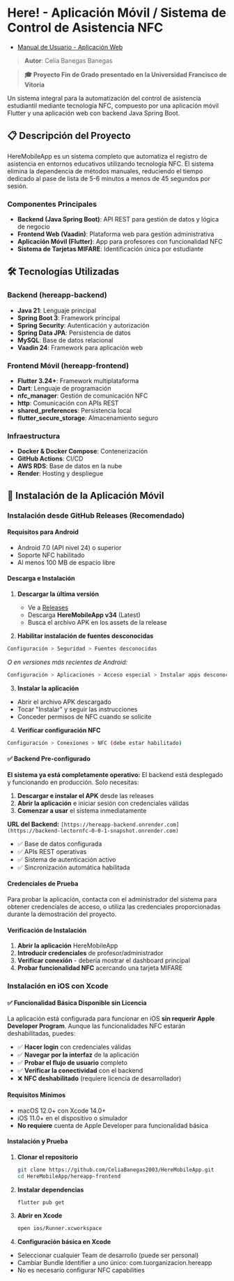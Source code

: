 # Here! - Aplicación Móvil / Sistema de Control de Asistencia NFC
- [Manual de Usuario - Aplicación Web](./docs/manual-usuario-web.md)

> **Autor**: Celia Banegas Banegas

> **🎓 Proyecto Fin de Grado presentado en la Universidad Francisco de Vitoria**

Un sistema integral para la automatización del control de asistencia estudiantil mediante tecnología NFC, compuesto por una aplicación móvil Flutter y una aplicación web con backend Java Spring Boot.
## 📋 Descripción del Proyecto

HereMobileApp es un sistema completo que automatiza el registro de asistencia en entornos educativos utilizando tecnología NFC. El sistema elimina la dependencia de métodos manuales, reduciendo el tiempo dedicado al pase de lista de 5-6 minutos a menos de 45 segundos por sesión.

### Componentes Principales

- **Backend (Java Spring Boot)**: API REST para gestión de datos y lógica de negocio
- **Frontend Web (Vaadin)**: Plataforma web para gestión administrativa
- **Aplicación Móvil (Flutter)**: App para profesores con funcionalidad NFC
- **Sistema de Tarjetas MIFARE**: Identificación única por estudiante
## 🛠️ Tecnologías Utilizadas

### Backend (hereapp-backend)
- **Java 21**: Lenguaje principal
- **Spring Boot 3**: Framework principal
- **Spring Security**: Autenticación y autorización
- **Spring Data JPA**: Persistencia de datos
- **MySQL**: Base de datos relacional
- **Vaadin 24**: Framework para aplicación web

### Frontend Móvil (hereapp-frontend)
- **Flutter 3.24+**: Framework multiplataforma
- **Dart**: Lenguaje de programación
- **nfc_manager**: Gestión de comunicación NFC
- **http**: Comunicación con APIs REST
- **shared_preferences**: Persistencia local
- **flutter_secure_storage**: Almacenamiento seguro

### Infraestructura
- **Docker & Docker Compose**: Contenerización
- **GitHub Actions**: CI/CD
- **AWS RDS**: Base de datos en la nube
- **Render**: Hosting y despliegue

## 📱 Instalación de la Aplicación Móvil

### Instalación desde GitHub Releases (Recomendado)

#### Requisitos para Android
- Android 7.0 (API nivel 24) o superior
- Soporte NFC habilitado
- Al menos 100 MB de espacio libre

#### Descarga e Instalación

1. **Descargar la última versión**
   - Ve a [Releases](https://github.com/CeliaBanegas2003/HereMobileApp/releases)
   - Descarga **HereMobileApp v34** (Latest)
   - Busca el archivo APK en los assets de la release

2. **Habilitar instalación de fuentes desconocidas**
```bash
Configuración > Seguridad > Fuentes desconocidas
```

*O en versiones más recientes de Android:*
```bash
Configuración > Aplicaciones > Acceso especial > Instalar apps desconocidas
```

3. **Instalar la aplicación**
- Abrir el archivo APK descargado
- Tocar "Instalar" y seguir las instrucciones
- Conceder permisos de NFC cuando se solicite

4. **Verificar configuración NFC**
```bash
Configuración > Conexiones > NFC (debe estar habilitado)
```

#### ✅ Backend Pre-configurado

**El sistema ya está completamente operativo:** El backend está desplegado y funcionando en producción. Solo necesitas:

1. **Descargar e instalar el APK** desde las releases
2. **Abrir la aplicación** e iniciar sesión con credenciales válidas
3. **Comenzar a usar** el sistema inmediatamente

**URL del Backend:** `[https://hereapp-backend.onrender.com](https://backend-lectornfc-0-0-1-snapshot.onrender.com)`
- ✅ Base de datos configurada
- ✅ APIs REST operativas  
- ✅ Sistema de autenticación activo
- ✅ Sincronización automática habilitada

#### Credenciales de Prueba

Para probar la aplicación, contacta con el administrador del sistema para obtener credenciales de acceso, o utiliza las credenciales proporcionadas durante la demostración del proyecto.

#### Verificación de Instalación

1. **Abrir la aplicación** HereMobileApp
2. **Introducir credenciales** de profesor/administrador
3. **Verificar conexión** - debería mostrar el dashboard principal
4. **Probar funcionalidad NFC** acercando una tarjeta MIFARE

### Instalación en iOS con Xcode

#### ✅ Funcionalidad Básica Disponible sin Licencia

La aplicación está configurada para funcionar en iOS **sin requerir Apple Developer Program**. Aunque las funcionalidades NFC estarán deshabilitadas, puedes:

- ✅ **Hacer login** con credenciales válidas
- ✅ **Navegar por la interfaz** de la aplicación
- ✅ **Probar el flujo de usuario** completo
- ✅ **Verificar la conectividad** con el backend
- ❌ **NFC deshabilitado** (requiere licencia de desarrollador)

#### Requisitos Mínimos
- macOS 12.0+ con Xcode 14.0+
- iOS 11.0+ en el dispositivo o simulador
- **No requiere** cuenta de Apple Developer para funcionalidad básica

#### Instalación y Prueba

1. **Clonar el repositorio**
   ```bash
   git clone https://github.com/CeliaBanegas2003/HereMobileApp.git
   cd HereMobileApp/hereapp-frontend
   ```
2. **Instalar dependencias**
   ```bash
   flutter pub get
   ```
3. **Abrir en Xcode**
   ```bash
   open ios/Runner.xcworkspace
   ```
4. **Configuración básica en Xcode**
- Seleccionar cualquier Team de desarrollo (puede ser personal)
- Cambiar Bundle Identifier a uno único: com.tuorganizacion.hereapp
- No es necesario configurar NFC capabilities
